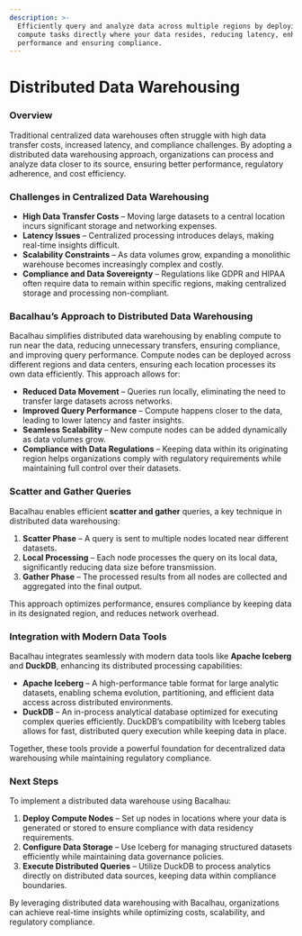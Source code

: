 ```yaml
---
description: >-
  Efficiently query and analyze data across multiple regions by deploying
  compute tasks directly where your data resides, reducing latency, enhancing
  performance and ensuring compliance.
---
```


# Distributed Data Warehousing

### Overview

Traditional centralized data warehouses often struggle with high data transfer costs, increased latency, and compliance challenges. By adopting a distributed data warehousing approach, organizations can process and analyze data closer to its source, ensuring better performance, regulatory adherence, and cost efficiency.

### Challenges in Centralized Data Warehousing

* **High Data Transfer Costs** – Moving large datasets to a central location incurs significant storage and networking expenses.
* **Latency Issues** – Centralized processing introduces delays, making real-time insights difficult.
* **Scalability Constraints** – As data volumes grow, expanding a monolithic warehouse becomes increasingly complex and costly.
* **Compliance and Data Sovereignty** – Regulations like GDPR and HIPAA often require data to remain within specific regions, making centralized storage and processing non-compliant.

### Bacalhau’s Approach to Distributed Data Warehousing

Bacalhau simplifies distributed data warehousing by enabling compute to run near the data, reducing unnecessary transfers, ensuring compliance, and improving query performance. Compute nodes can be deployed across different regions and data centers, ensuring each location processes its own data efficiently. This approach allows for:

* **Reduced Data Movement** – Queries run locally, eliminating the need to transfer large datasets across networks.
* **Improved Query Performance** – Compute happens closer to the data, leading to lower latency and faster insights.
* **Seamless Scalability** – New compute nodes can be added dynamically as data volumes grow.
* **Compliance with Data Regulations** – Keeping data within its originating region helps organizations comply with regulatory requirements while maintaining full control over their datasets.

### Scatter and Gather Queries

Bacalhau enables efficient **scatter and gather** queries, a key technique in distributed data warehousing:

1. **Scatter Phase** – A query is sent to multiple nodes located near different datasets.
2. **Local Processing** – Each node processes the query on its local data, significantly reducing data size before transmission.
3. **Gather Phase** – The processed results from all nodes are collected and aggregated into the final output.

This approach optimizes performance, ensures compliance by keeping data in its designated region, and reduces network overhead.

### Integration with Modern Data Tools

Bacalhau integrates seamlessly with modern data tools like **Apache Iceberg** and **DuckDB**, enhancing its distributed processing capabilities:

* **Apache Iceberg** – A high-performance table format for large analytic datasets, enabling schema evolution, partitioning, and efficient data access across distributed environments.
* **DuckDB** – An in-process analytical database optimized for executing complex queries efficiently. DuckDB’s compatibility with Iceberg tables allows for fast, distributed query execution while keeping data in place.

Together, these tools provide a powerful foundation for decentralized data warehousing while maintaining regulatory compliance.

### Next Steps

To implement a distributed data warehouse using Bacalhau:

1. **Deploy Compute Nodes** – Set up nodes in locations where your data is generated or stored to ensure compliance with data residency requirements.
2. **Configure Data Storage** – Use Iceberg for managing structured datasets efficiently while maintaining data governance policies.
3. **Execute Distributed Queries** – Utilize DuckDB to process analytics directly on distributed data sources, keeping data within compliance boundaries.

By leveraging distributed data warehousing with Bacalhau, organizations can achieve real-time insights while optimizing costs, scalability, and regulatory compliance.
